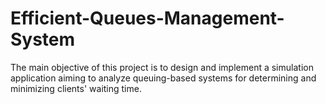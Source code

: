 # Efficient-Queues-Management-System
The main objective of this project is to design and implement a simulation application aiming to analyze queuing-based systems for determining and minimizing clients' waiting time.
